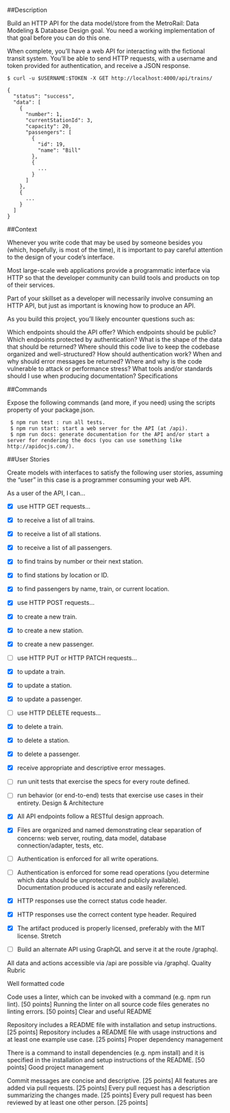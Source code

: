 ##Description

Build an HTTP API for the data model/store from the MetroRail: Data Modeling & Database Design goal. You need a working implementation of that goal before you can do this one.

When complete, you’ll have a web API for interacting with the fictional transit system. You’ll be able to send HTTP requests, with a username and token provided for authentication, and receive a JSON response.

```
$ curl -u $USERNAME:$TOKEN -X GET http://localhost:4000/api/trains/

{
  "status": "success",
  "data": [
    {
      "number": 1,
      "currentStationId": 3,
      "capacity": 20,
      "passengers": [
        {
          "id": 19,
          "name": "Bill"
        },
        {
          ...
        }
      ]
    },
    {
      ...
    }
  ]
}
```

##Context

Whenever you write code that may be used by someone besides you (which, hopefully, is most of the time), it is important to pay careful attention to the design of your code’s interface.

Most large-scale web applications provide a programmatic interface via HTTP so that the developer community can build tools and products on top of their services.

Part of your skillset as a developer will necessarily involve consuming an HTTP API, but just as important is knowing how to produce an API.

As you build this project, you’ll likely encounter questions such as:

Which endpoints should the API offer?
Which endpoints should be public? Which endpoints protected by authentication?
What is the shape of the data that should be returned?
Where should this code live to keep the codebase organized and well-structured?
How should authentication work?
When and why should error messages be returned?
Where and why is the code vulnerable to attack or performance stress?
What tools and/or standards should I use when producing documentation?
Specifications

##Commands

Expose the following commands (and more, if you need) using the scripts property of your package.json.
```
 $ npm run test : run all tests.
 $ npm run start: start a web server for the API (at /api).
 $ npm run docs: generate documentation for the API and/or start a server for rendering the docs (you can use something like http://apidocjs.com/).
 ```
 
##User Stories

Create models with interfaces to satisfy the following user stories, assuming the “user” in this case is a programmer consuming your web API.

 As a user of the API, I can…
 - [x] use HTTP GET requests…
 - [x] to receive a list of all trains.
 - [x] to receive a list of all stations.
 - [x] to receive a list of all passengers.
 - [x] to find trains by number or their next station.
 - [x] to find stations by location or ID.
 - [x] to find passengers by name, train, or current location.
 - [x] use HTTP POST requests…
 - [x] to create a new train.
 - [x] to create a new station.
 - [x] to create a new passenger.
 - [ ] use HTTP PUT or HTTP PATCH requests…
 - [x] to update a train.
 - [x] to update a station.
 - [x] to update a passenger.
 - [ ] use HTTP DELETE requests…
 - [x] to delete a train.
 - [x] to delete a station.
 - [x] to delete a passenger.
 - [x] receive appropriate and descriptive error messages.
 - [ ] run unit tests that exercise the specs for every route defined.
 - [ ] run behavior (or end-to-end) tests that exercise use cases in their entirety.
 Design & Architecture

 - [x] All API endpoints follow a RESTful design approach.
 - [x] Files are organized and named demonstrating clear separation of concerns: web server, routing, data model, database connection/adapter, tests, etc.
 - [ ] Authentication is enforced for all write operations.
 - [ ] Authentication is enforced for some read operations (you determine which data should be unprotected and publicly available).
 Documentation produced is accurate and easily referenced.
 - [x] HTTP responses use the correct status code header.
 - [x] HTTP responses use the correct content type header.
Required

 - [x] The artifact produced is properly licensed, preferably with the MIT license.
Stretch

 - [ ] Build an alternate API using GraphQL and serve it at the route /graphql.

 All data and actions accessible via /api are possible via /graphql.
Quality Rubric

Well formatted code

Code uses a linter, which can be invoked with a command (e.g. npm run lint). [50 points]
Running the linter on all source code files generates no linting errors. [50 points]
Clear and useful README

Repository includes a README file with installation and setup instructions. [25 points]
Repository includes a README file with usage instructions and at least one example use case. [25 points]
Proper dependency management

There is a command to install dependencies (e.g. npm install) and it is specified in the installation and setup instructions of the README. [50 points]
Good project management

Commit messages are concise and descriptive. [25 points]
All features are added via pull requests. [25 points]
Every pull request has a description summarizing the changes made. [25 points]
Every pull request has been reviewed by at least one other person. [25 points]
